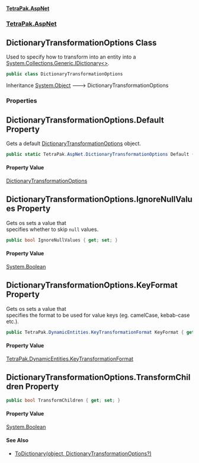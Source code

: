 #### [TetraPak.AspNet](index.md 'index')
### [TetraPak.AspNet](TetraPak_AspNet.md 'TetraPak.AspNet')
## DictionaryTransformationOptions Class
Used to specify how to transform into an entity into a [System.Collections.Generic.IDictionary&lt;&gt;](https://docs.microsoft.com/en-us/dotnet/api/System.Collections.Generic.IDictionary-2 'System.Collections.Generic.IDictionary`2').  
```csharp
public class DictionaryTransformationOptions
```

Inheritance [System.Object](https://docs.microsoft.com/en-us/dotnet/api/System.Object 'System.Object') &#129106; DictionaryTransformationOptions  
### Properties
<a name='TetraPak_AspNet_DictionaryTransformationOptions_Default'></a>
## DictionaryTransformationOptions.Default Property
Gets a default [DictionaryTransformationOptions](TetraPak_AspNet_DictionaryTransformationOptions.md 'TetraPak.AspNet.DictionaryTransformationOptions') object.  
```csharp
public static TetraPak.AspNet.DictionaryTransformationOptions Default { get; }
```
#### Property Value
[DictionaryTransformationOptions](TetraPak_AspNet_DictionaryTransformationOptions.md 'TetraPak.AspNet.DictionaryTransformationOptions')
  
<a name='TetraPak_AspNet_DictionaryTransformationOptions_IgnoreNullValues'></a>
## DictionaryTransformationOptions.IgnoreNullValues Property
Gets os sets a value that   
specifies whether to skip `null` values.  
```csharp
public bool IgnoreNullValues { get; set; }
```
#### Property Value
[System.Boolean](https://docs.microsoft.com/en-us/dotnet/api/System.Boolean 'System.Boolean')
  
<a name='TetraPak_AspNet_DictionaryTransformationOptions_KeyFormat'></a>
## DictionaryTransformationOptions.KeyFormat Property
Gets os sets a value that   
specifies the format to be used for value keys (eg. camelCase, kebab-case etc.).  
```csharp
public TetraPak.DynamicEntities.KeyTransformationFormat KeyFormat { get; set; }
```
#### Property Value
[TetraPak.DynamicEntities.KeyTransformationFormat](https://docs.microsoft.com/en-us/dotnet/api/TetraPak.DynamicEntities.KeyTransformationFormat 'TetraPak.DynamicEntities.KeyTransformationFormat')
  
<a name='TetraPak_AspNet_DictionaryTransformationOptions_TransformChildren'></a>
## DictionaryTransformationOptions.TransformChildren Property
```csharp
public bool TransformChildren { get; set; }
```
#### Property Value
[System.Boolean](https://docs.microsoft.com/en-us/dotnet/api/System.Boolean 'System.Boolean')
  
#### See Also
- [ToDictionary(object, DictionaryTransformationOptions?)](TetraPak_AspNet_ApiErrorResponseHelper.md#TetraPak_AspNet_ApiErrorResponseHelper_ToDictionary(object_TetraPak_AspNet_DictionaryTransformationOptions_) 'TetraPak.AspNet.ApiErrorResponseHelper.ToDictionary(object, TetraPak.AspNet.DictionaryTransformationOptions?)')
